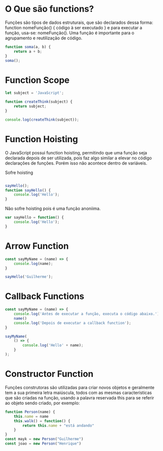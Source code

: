 # O Que são functions?
Funções são tipos de dados estruturais, que são declarados dessa forma: function nomeFunção() { código à ser executado } e para executar a função, usa-se: nomeFunção(). Uma função é importante para o agrupamento e reutilização de código.

```javascript
function soma(a, b) {
    return a + b;
}
soma();
```

# Function Scope

```javascript
let subject = 'JavaScript';

function createThink(subject) {
    return subject;
}

console.log(createThink(subject));
```

# Function Hoisting
O JavaScript possui function hoisting, permitindo que uma função seja declarada depois de ser utilizada, pois faz algo similar a elevar no código declarações de funções. Porém isso não acontece dentro de variáveis.

Sofre hoisting
```javascript

sayHello();
function sayHello() {
    console.log('Hello');
}
``` 
Não sofre hoisting pois é uma função anoniima.

```javascript
var sayHello = function() {
    console.log('Hello');
}
```

# Arrow Function
```javascript
const sayMyName = (name) => {
    console.log(name);
}

sayHello('Guilherme');
```

# Callback Functions

```javascript
const sayMyName = (name) => {
    console.log('Antes de executar a função, executa o código abaixo.');
    name()
    console.log('Depois de executar a callback function');
}

sayMyName(
    () => {
        console.log('Hello' + name);
    }
);
```

# Constructor Function
Funções construtoras são utilizadas para criar novos objetos e geralmente tem a sua primeira letra maiúscula, todos com as mesmas características que são criadas na função, usando a palavra reservada this para se referir ao objeto sendo criado, por exemplo:

```javascript
function Person(name) {
	this.name = name
	this.walk() = function() {
		return this.name + "está andando"
	}
}
const mayk = new Person("Guilherme")
const joao = new Person("Henrique")
```
